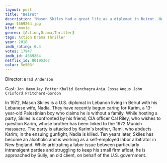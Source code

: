 ```yaml
---
layout: post
title: "Beirut"
description: "Mason Skiles had a great life as a diplomat in Beirut. He and his wife, Nadia, live in a beautiful house and have been mentoring a thirteen year-old Palestinian boy named Karim. The opening scene is a party that the Stiles are hosting for other dignitaries. Karim is helping out serving the guests. When a CIA friend of Mason, Cal, comes to the party he is interested only in taking Karim in for questioning about an older brother Mason doesn't know about. What happens that night chang.."
img: 4669264.jpg
kind: movie
genres: [Action,Drama,Thriller]
tags: Action Drama Thriller 
year: 2018
imdb_rating: 6.4
votes: 17947
imdb_id: 4669264
netflix_id: 80195367
color: 5e503f
---
```

Director: `Brad Anderson`  

Cast: `Jon Hamm` `Jay Potter` `Khalid Benchagra` `Ania Josse` `Angus John Crisford Pritchard-Gordon` 

In 1972, Mason Skiles is a U.S. diplomat in Lebanon living in Beirut with his Lebanese wife, Nadia. They have recently begun caring for Karim, a 13-year-old Palestinian boy who claims he is without a family. While hosting a party, Skiles is confronted by his friend, CIA officer Cal Riley, who wishes to question Karim, whose brother has been linked to the 1972 Munich massacre. The party is attacked by Karim's brother, Rami, who abducts Karim; in the ensuing gunfight, Nadia is killed. Ten years later, Skiles has become an alcoholic and is working as a self-employed labor arbitrator in New England. While arbitrating a labor issue between particularly intransigent parties and struggling to keep his small firm afloat, he is approached by Sully, an old client, on behalf of the U.S. government..